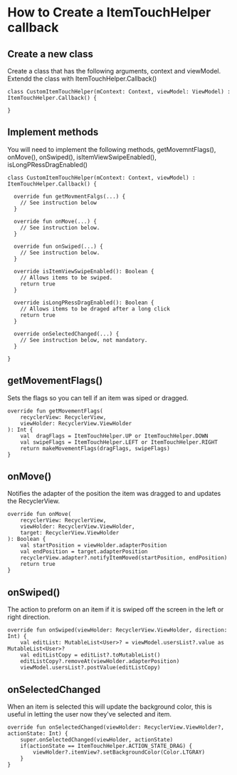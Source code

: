 # How to Create a ItemTouchHelper callback

## Create a new class
Create a class that has the following arguments, context and viewModel. Extendd the class with ItemTouchHelper.Callback()

```
class CustomItemTouchHelper(mContext: Context, viewModel: ViewModel) : ItemTouchHelper.Callback() {

}
```

## Implement methods
You will need to implement the following methods, getMovemntFlags(), onMove(), onSwiped(), isItemViewSwipeEnabled(), isLongPRessDragEnabled()
```
class CustomItemTouchHelper(mContext: Context, viewModel) : ItemTouchHelper.Callback() {

  override fun getMovmentFalgs(...) {
    // See instruction below
  }
  
  override fun onMove(...) {
    // See instruction below. 
  }
  
  override fun onSwiped(...) {
    // See instruction below. 
  }
  
  override isItemViewSwipeEnabled(): Boolean {
    // Allows items to be swiped. 
    return true
  }
  
  override isLongPRessDragEnabled(): Boolean {
    // Allows items to be draged after a long click
    return true
  }
  
  override onSelectedChanged(...) {
    // See instruction below, not mandatory. 
  }

}
```

## getMovementFlags()
Sets the flags so you can tell if an item was siped or dragged. 
```
override fun getMovementFlags(
    recyclerView: RecyclerView,
    viewHolder: RecyclerView.ViewHolder
): Int {
    val  dragFlags = ItemTouchHelper.UP or ItemTouchHelper.DOWN
    val swipeFlags = ItemTouchHelper.LEFT or ItemTouchHelper.RIGHT
    return makeMovementFlags(dragFlags, swipeFlags)
}
```


## onMove()
Notifies the adapter of the position the item was dragged to and updates the RecyclerView. 

```
override fun onMove(
    recyclerView: RecyclerView,
    viewHolder: RecyclerView.ViewHolder,
    target: RecyclerView.ViewHolder
): Boolean {
    val startPosition = viewHolder.adapterPosition
    val endPosition = target.adapterPosition
    recyclerView.adapter?.notifyItemMoved(startPosition, endPosition)
    return true
}

```

## onSwiped()
The action to preform on an item if it is swiped off the screen in the left or right direction. 
```
override fun onSwiped(viewHolder: RecyclerView.ViewHolder, direction: Int) {
    val editList: MutableList<User>? = viewModel.usersList?.value as MutableList<User>?
    val editListCopy = editList?.toMutableList()
    editListCopy?.removeAt(viewHolder.adapterPosition)
    viewModel.usersList?.postValue(editListCopy)
```

## onSelectedChanged
When an item is selected this will update the background color, this is useful in letting the user now they've selected and item. 
```
override fun onSelectedChanged(viewHolder: RecyclerView.ViewHolder?, actionState: Int) {
    super.onSelectedChanged(viewHolder, actionState)
    if(actionState == ItemTouchHelper.ACTION_STATE_DRAG) {
        viewHolder?.itemView?.setBackgroundColor(Color.LTGRAY)
    }
}
```
